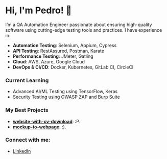 # Hi, I'm Pedro! 👋
I’m a QA Automation Engineer passionate about ensuring high-quality software using cutting-edge testing tools and practices. I have experience in:
- **Automation Testing**: Selenium, Appium, Cypress
- **API Testing**: RestAssured, Postman, Karate
- **Performance Testing**: JMeter, Gatling
- **Cloud**: AWS, Azure, Google Cloud
- **DevOps & CI/CD**: Docker, Kubernetes, GitLab CI, CircleCI

### Current Learning
- Advanced AI/ML Testing using TensorFlow, Keras
- Security Testing using OWASP ZAP and Burp Suite

### My Best Projects
- **[website-with-cv-download]((https://github.com/Pedrofilip13/website-with-cv-download))**: :P.
- **[mockup-to-webpage](https://github.com/Pedrofilip13/mockup-to-webpage)**: :).

### Connect with me:
- [LinkedIn](https://www.linkedin.com/in/pedrofilip13)
